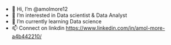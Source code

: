 - 👋 Hi, I’m @amolmore12
- 👀 I’m interested in Data scientist & Data Analyst
- 🌱 I’m currently learning Data science
- 📫 Connect on linkdin https://www.linkedin.com/in/amol-more-a4b442210/
